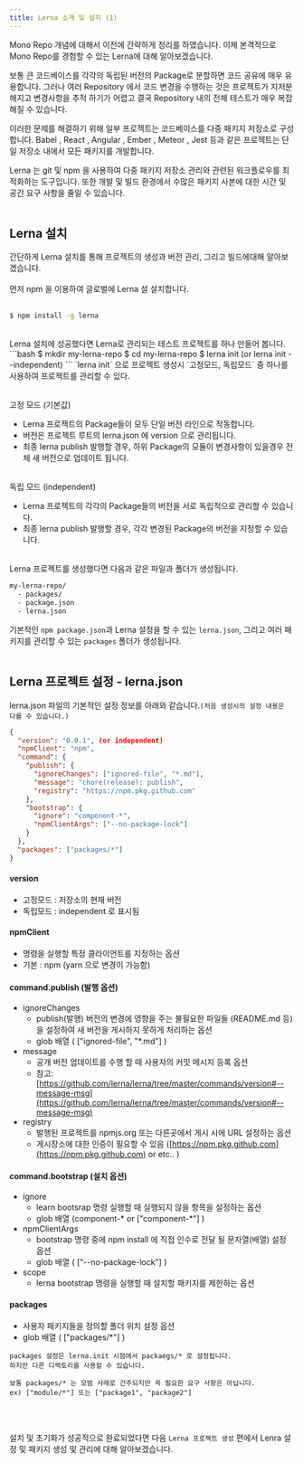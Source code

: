 ```yaml
---
title: Lerna 소개 및 설치 (1)
---
```


Mono Repo 개념에 대해서 이전에 간략하게 정리를 하였습니다. 이제 본격적으로 Mono Repo를 경험할 수 있는 Lerna에 대해 알아보겠습니다. 
<br>

보통 큰 코드베이스를 각각의 독립된 버전의 Package로 분할하면 코드 공유에 매우 유용합니다.
그러나 여러 Repository 에서 코드 변경을 수행하는 것은 프로젝트가 지저분해지고 변경사항을 추적 하기가 어렵고
결국 Repository 내의 전체 테스트가 매우 복잡해질 수 있습니다.
<br>

이러한 문제를 해결하기 위해 일부 프로젝트는 코드베이스를 다중 패키지 저장소로 구성합니다.
Babel , React , Angular , Ember , Meteor , Jest  등과 같은 프로젝트는 단일 저장소 내에서 모든 패키지를 개발합니다.
<br>

Lerna 는 git 및 npm 을 사용하여 다중 패키지 저장소 관리와 관련된 워크플로우를 최적화하는 도구입니다. 또한  개발 및 빌드 환경에서 수많은 패키지 사본에 대한 시간 및 공간 요구 사항을 줄일 수 있습니다.
<br><br>

## Lerna 설치
간단하게 Lerna 설치를 통해 프로젝트의 생성과 버전 관리, 그리고 빌드에대해 알아보겠습니다.<br><br>
먼저 npm 을 이용하여 글로벌에 Lerna 설 설치합니다.<br><br>
```bash
$ npm install -g lerna
```
<br>
Lerna 설치에 성공했다면 Lerna로 관리되는 테스트 프로젝트를 하나 만들어 봅니다.
```bash
$ mkdir my-lerna-repo
$ cd my-lerna-repo
$ lerna init (or lerna init --independent)
```
`lerna init` 으로 프로젝트 생성시 `고정모드, 독립모드` 중 하나를 사용하여 프로젝트를 관리할 수 있다.
<br><br>

고정 모드 (기본값)
* Lerna 프로젝트의 Package들이 모두 단일 버전 라인으로 작동합니다.
* 버전은 프로젝트 루트의 lerna.json 에 version 으로 관리됩니다.
* 최종 lerna publish 발행할 경우, 하위 Package의 모듈이 변경사항이 있을경우 전체 새 버전으로 업데이트 됩니다.
<br><br>

독립 모드 (independent)
* Lerna 프로젝트의 각각의 Package들의 버전을 서로 독립적으로 관리할 수 있습니다.
* 최종 lerna publish 발행할 경우, 각각 변경된 Package의 버전을 지정할 수 있습니다.
<br><br>

Lerna 프로젝트를 생성했다면 다음과 같은 파일과 폴더가 생성됩니다.
```html
my-lerna-repo/
  - packages/
  - package.json
  - lerna.json
```
기본적인 `npm package.json`과 Lerna 설정을 할 수 있는 `lerna.json`, 그리고 여러 패키지를 관리할 수 있는 `packages` 폴더가 생성됩니다.
<br><br>

## Lerna 프로젝트 설정 - lerna.json
 lerna.json 파일의 기본적인 설정 정보를 아래와 같습니다.`(처음 생성시의 설정 내용은 다를 수 있습니다.)`
```json
{
  "version": "0.0.1", (or independent)
  "npmClient": "npm",
  "command": {
    "publish": {
      "ignoreChanges": ["ignored-file", "*.md"],
      "message": "chore(release): publish",
      "registry": "https://npm.pkg.github.com"
    },
    "bootstrap": {
      "ignore": "component-*",
      "npmClientArgs": ["--no-package-lock"]
    }
  },
  "packages": ["packages/*"]
}
```

#### version
* 고정모드 : 저장소의 현재 버전
* 독립모드 : independent 로 표시됨

#### npmClient
* 명령을 실행할 특정 클라이언트를 지정하는 옵션
* 기본 : npm (yarn 으로 변경이 가능함)

#### command.publish (발행 옵션)
* ignoreChanges
	* publish(발행) 버전의 변경에 영향을 주는 불필요한 파일들 (README.md 등) 을 설정하여 새 버전을 게시하지 못하게 처리하는 옵션
	* glob 배열 ( ["ignored-file", "*.md"] )
* message
	* 공개 버전 업데이트를 수행 할 때 사용자의 커밋 메시지 등록 옵션
	* 참고: [https://github.com/lerna/lerna/tree/master/commands/version#--message-msg](https://github.com/lerna/lerna/tree/master/commands/version#--message-msg)
* registry
	* 발행된 프로젝트를 npmjs.org 또는 다른곳에서 게시 시에 URL 설정하는 옵션
	* 게시장소에 대한 인증이 필요할 수 있음 ([https://npm.pkg.github.com](https://npm.pkg.github.com) or etc.. )

#### command.bootstrap (설치 옵션)
* ignore
	* learn bootsrap 명령 실행할 때 실행되지 않을 항목을 설정하는 옵션
	* glob 배열 (component-* or ["component-*"] )
* npmClientArgs
	* bootstrap 명령 중에 npm install 에 직접 인수로 전달 될 문자열(배열) 설정 옵션
	* glob 배열 ( ["--no-package-lock"] )
* scope
	* lerna bootstrap 명령을 실행할 때 설치할 패키지를 제한하는 옵션

#### packages
* 사용자 패키지들을 정의할 폴더 위치 설정 옵션
* glob 배열 ( ["packages/*"] )

```
packages 설정은 lerna.init 시점에서 packaegs/* 로 설정됩니다.
하지만 다른 디렉토리를 사용할 수 있습니다.

보통 packages/* 는 모범 사례로 간주되지만 꼭 필요한 요구 사항은 아닙니다.
ex) ["module/*"] 또는 ["package1", "package2"]
```

<br><br>

설치 및 초기화가 성공적으로 완료되었다면 다음 `Lerna 프로젝트 생성` 편에서  Lenra 설정 및 패키지 생성 및 관리에 대해 알아보겠습니다.
